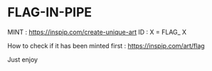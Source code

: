 # FLAG-IN-PIPE

MINT : https://inspip.com/create-unique-art
ID : X = FLAG_ X

How to check if it has been minted first : https://inspip.com/art/flag

Just enjoy
